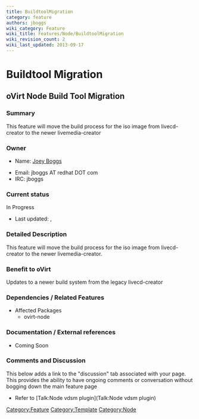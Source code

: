 ```yaml
---
title: BuildtoolMigration
category: feature
authors: jboggs
wiki_category: Feature
wiki_title: Features/Node/BuildtoolMigration
wiki_revision_count: 2
wiki_last_updated: 2013-09-17
---
```


# Buildtool Migration

## oVirt Node Build Tool Migration

### Summary

This feature will move the build process for the iso image from livecd-creator to the newer livemedia-creator

### Owner

*   Name: [ Joey Boggs](User:jboggs)

<!-- -->

*   Email: jboggs AT redhat DOT com
*   IRC: jboggs

### Current status

In Progress

*   Last updated: ,

### Detailed Description

This feature will move the build process for the iso image from livecd-creator to the newer livemedia-creator.

### Benefit to oVirt

Updates to a newer build system from the legacy livecd-creator

### Dependencies / Related Features

*   Affected Packages
    -   ovirt-node

### Documentation / External references

*   Coming Soon

### Comments and Discussion

This below adds a link to the "discussion" tab associated with your page. This provides the ability to have ongoing comments or conversation without bogging down the main feature page

*   Refer to [Talk:Node vdsm plugin](Talk:Node vdsm plugin)

<Category:Feature> <Category:Template> <Category:Node>
